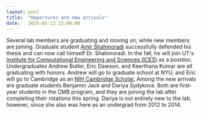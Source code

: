 ```yaml
---
layout: post
title:  "Departures and new arrivals"
date:   2015-05-13 23:00:00
---
```

Several lab members are graduating and moving on, while new members are joining. Graduate student [Amir Shahmoradi](https://sites.google.com/site/amshportal/home) successfully defended his thesis and can now call himself Dr. Shahmoradi. In the fall, he will join UT's [Institute for Computational Engineering and Sciences (ICES)](https://www.ices.utexas.edu/) as a postdoc. Undergraduates Andrew Butler, Eric Dawson, and Keerthana Kumar are all graduating with honors. Andrew will go to graduate school at NYU, and Eric will go to Cambridge as an [NIH Cambridge Scholar.](http://oxcam.gpp.nih.gov/)
Among the new arrivals are graduate students Benjamin Jack and Dariya Sydykova. Both are first-year students in the CMB program, and they are joining the lab after completing their rotations this spring. Dariya is not entirely new to the lab, however, since she also was here as an undergrad from 2012 to 2014.
